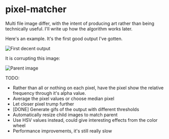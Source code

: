 # pixel-matcher
Multi file image differ, with the intent of producing art rather than being technically useful. I'll write up how the algorithm works later.

Here's an example. It's the first good output I've gotten.

![First decent output](https://github.com/okiyama/pixel-matcher/blob/master/gifs/animation1511647289.gif)

It is corrupting this image:

![Parent image](https://github.com/okiyama/pixel-matcher/blob/master/parents/abstract-colorsdd5a-turquoise-sq.jpg)

TODO:  
 * Rather than all or nothing on each pixel, have the pixel show the relative frequency through it's alpha value.  
 * Average the pixel values or choose median pixel  
 * Let closer pixel trump further  
 * [DONE] Generate gifs of the output with different thresholds
 * Automatically resize child images to match parent
 * Use HSV values instead, could give interesting effects from the color wheel
 * Performance improvements, it's still really slow